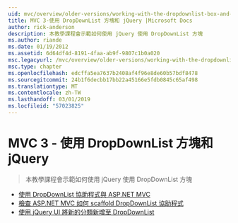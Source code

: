 ```yaml
---
uid: mvc/overview/older-versions/working-with-the-dropdownlist-box-and-jquery/index
title: MVC 3-使用 DropDownList 方塊和 jQuery |Microsoft Docs
author: rick-anderson
description: 本教學課程會示範如何使用 jQuery 使用 DropDownList 方塊
ms.author: riande
ms.date: 01/19/2012
ms.assetid: 6d64df4d-8191-4faa-ab9f-9807c1b0a020
msc.legacyurl: /mvc/overview/older-versions/working-with-the-dropdownlist-box-and-jquery
msc.type: chapter
ms.openlocfilehash: edcffa5ea7637b2408af4f96e8de60b57bdf8478
ms.sourcegitcommit: 24b1f6decbb17bb22a45166e5fdb0845c65af498
ms.translationtype: MT
ms.contentlocale: zh-TW
ms.lasthandoff: 03/01/2019
ms.locfileid: "57023825"
---
```

<a name="mvc-3---working-with-the-dropdownlist-box-and-jquery"></a>MVC 3 - 使用 DropDownList 方塊和 jQuery
====================
> 本教學課程會示範如何使用 jQuery 使用 DropDownList 方塊


- [使用 DropDownList 協助程式與 ASP.NET MVC](using-the-dropdownlist-helper-with-aspnet-mvc.md)
- [檢查 ASP.NET MVC 如何 scaffold DropDownList 協助程式](examining-how-aspnet-mvc-scaffolds-the-dropdownlist-helper.md)
- [使用 jQuery UI 將新的分類新增至 DropDownList](adding-a-new-category-to-the-dropdownlist-using-jquery-ui.md)

